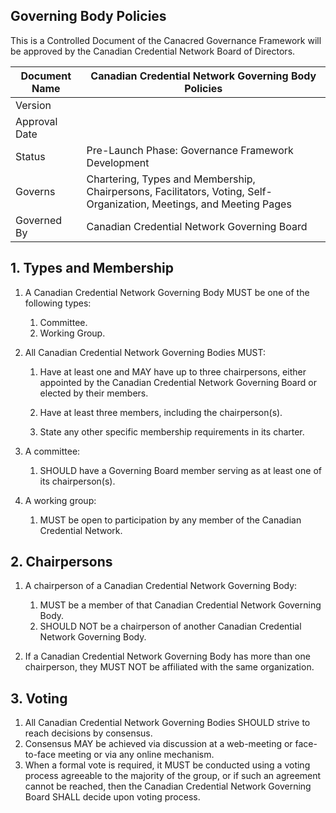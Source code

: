 ## Governing Body Policies

This is a Controlled Document of the Canacred Governance Framework will be approved by the Canadian Credential Network Board of Directors.

| Document Name | Canadian Credential Network Governing Body Policies |
| --- | --- |
| Version | |
| Approval Date | |
| Status | Pre-Launch Phase: Governance Framework Development|
| Governs | Chartering, Types and Membership, Chairpersons, Facilitators, Voting, Self-Organization, Meetings, and Meeting Pages |
| Governed By | Canadian Credential Network Governing Board |

## 1. Types and Membership
1. A Canadian Credential Network Governing Body MUST be one of the following types:

	1. Committee.
	1. Working Group.

2. All Canadian Credential Network Governing Bodies MUST:

	1. Have at least one and MAY have up to three chairpersons, either appointed by the Canadian Credential Network Governing Board or elected by their members.

	1. Have at least three members, including the chairperson(s).

	1. State any other specific membership requirements in its charter.

3. A committee:

	1. SHOULD have a Governing Board member serving as at least one of its chairperson(s).		

5. A working group:

	1. MUST be open to participation by any member of the Canadian Credential Network.

## 2. Chairpersons
1. A chairperson of a Canadian Credential Network Governing Body:

	1. MUST be a member of that Canadian Credential Network Governing Body.		
	1. SHOULD NOT be a chairperson of another Canadian Credential Network Governing Body.

2. If a Canadian Credential Network Governing Body has more than one chairperson, they MUST NOT be affiliated with the same organization.

## 3. Voting
1. All Canadian Credential Network Governing Bodies SHOULD strive to reach decisions by consensus.
2. Consensus MAY be achieved via discussion at a web-meeting or face-to-face meeting or via any online mechanism.
3. When a formal vote is required, it MUST be conducted using a voting process agreeable to the majority of the group, or if such an agreement cannot be reached, then the Canadian Credential Network Governing Board SHALL decide upon voting process.
